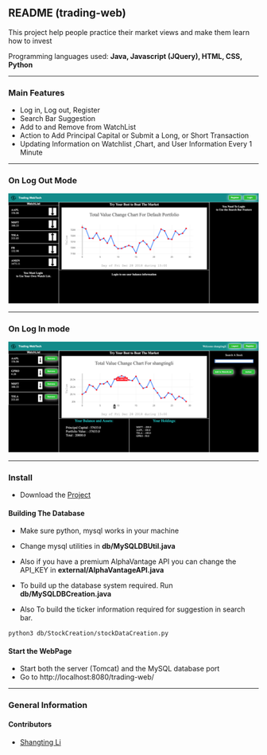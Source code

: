 ## README (trading-web)

This project help people practice their market views and make them learn how to invest


Programming languages used: **Java, Javascript (JQuery), HTML, CSS, Python**

---
### Main Features

* Log in, Log out, Register
* Search Bar Suggestion
* Add to and Remove from WatchList
* Action to Add Principal Capital or Submit a Long, or Short Transaction
* Updating Information on Watchlist ,Chart, and User Information Every 1 Minute

---
### On Log Out Mode
![readme image](./images/onLogout.png "Readme Image")


---
### On Log In mode
![readme image](./images/onLogin.png "Readme Image")

---
### Install
* Download the [Project](https://github.com/Shangtingli/trading-web/archive/master.zip)

#### Building The Database
* Make sure python, mysql works in your machine
* Change mysql utilities in **db/MySQLDBUtil.java**
* Also if you have a premium AlphaVantage API you can change the API_KEY in **external/AlphaVantageAPI.java**

* To build up the database system required. Run **db/MySQLDBCreation.java** 
* Also To build the ticker information required for suggestion in search bar.
```python3
python3 db/StockCreation/stockDataCreation.py
```

#### Start the WebPage
* Start both the server (Tomcat) and the MySQL database port
* Go to http://localhost:8080/trading-web/

---
### General Information

#### Contributors
* [Shangting Li](https://github.com/shangtingli)
